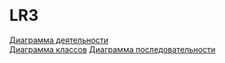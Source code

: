 # LR3

[Диаграмма деятельности](https://github.com/Dm1trylbdv/LR3/blob/main/диаграмма%20деятельности/description.md)  
[Диаграмма классов](https://github.com/Dm1trylbdv/LR3/blob/main/диаграмма%20классов/диаграмма%20классов.md)
[Диаграмма последовательности](https://github.com/Dm1trylbdv/LR3/blob/main/диаграмма%20последовательности/диаграмма%20последовательности.md)
